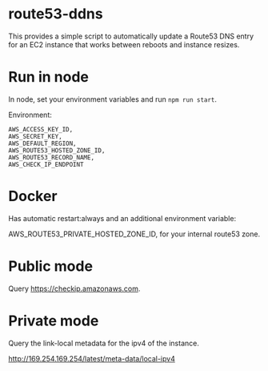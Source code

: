# route53-ddns

This provides a simple script to automatically update a Route53 DNS entry for an EC2 instance that works between reboots and instance resizes. 



# Run in node

In node, set your environment variables and run `npm run start`.

Environment:

    AWS_ACCESS_KEY_ID,
    AWS_SECRET_KEY,
    AWS_DEFAULT_REGION,
    AWS_ROUTE53_HOSTED_ZONE_ID,
    AWS_ROUTE53_RECORD_NAME,
    AWS_CHECK_IP_ENDPOINT

# Docker
Has automatic restart:always and an additional environment variable:

AWS_ROUTE53_PRIVATE_HOSTED_ZONE_ID, for your internal route53 zone.

# Public mode

Query https://checkip.amazonaws.com. 


# Private mode

Query the link-local metadata for the ipv4 of the instance.

http://169.254.169.254/latest/meta-data/local-ipv4
